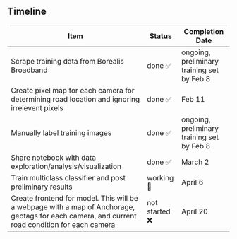 ## Timeline
Item | Status | Completion Date
-----|--------|----------------
Scrape training data from Borealis Broadband | done ✅ | ongoing, preliminary training set by Feb 8
Create pixel map for each camera for determining road location and ignoring irrelevent pixels | done ✅ | Feb 11
Manually label training images | done ✅ | ongoing, preliminary training set by Feb 8
Share notebook with data exploration/analysis/visualization | done ✅ | March 2
Train multiclass classifier and post preliminary results | working 🚧 | April 6
Create frontend for model. This will be a webpage with a map of Anchorage, geotags for each camera, and current road condition for each camera | not started ❌ | April 20
